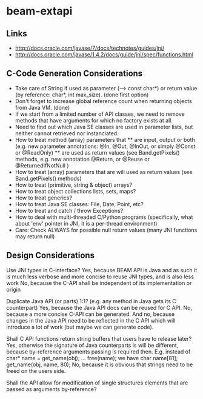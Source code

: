 beam-extapi
===========

Links
-----

* http://docs.oracle.com/javase/7/docs/technotes/guides/jni/
* http://docs.oracle.com/javase/1.4.2/docs/guide/jni/spec/functions.html


C-Code Generation Considerations
--------------------------------

* Take care of String if used as parameter (--> const char*) or return value (by reference: char*, int max_size). (done first option)
* Don't forget to increase global reference count when returning objects from Java VM.  (done)
* If we start from a limited number of API classes, we need to remove methods that have arguments for which no factory exists at all.
* Need to find out which Java SE classes are used in parameter lists, but neither cannot retrieved nor instanciated.
* How to treat method (array) parameters that
** are input, output or both (e.g. new parameter annotations: @In, @Out, @InOut, or simply @Const or @ReadOnly)
** are used as return values (see Band.getPixels() methods, e.g. new annotation @Return, or @Reuse or @ReturnedIfNotNull )
* How to treat (array) parameters that are will used as return values (see Band.getPixels() methods)
* How to treat (primitive, string & object) arrays?
* How to treat object collections lists, sets, maps?
* How to treat generics?
* How to treat Java SE classes: File, Date, Point, etc?
* How to treat and catch / throw Exceptions?
* How to deal with multi-threaded C/Python programs (specifically, what about 'env' pointer in JNI, it is a per-thread environment)
* Care: Check ALWAYS for possible null return values (many JNI functions may return null)

Design Considerations
---------------------

Use JNI types in C-interface?
    Yes, because BEAM API is Java and as such it is much less verbose and more concise to reuse JNI types, and is also less work
    No, because the C-API shall be independent of its implementation or origin

Duplicate Java API (or parts) 1:1?  (e.g. any method in Java gets its C counterpart)
    Yes, because the Java API docs can be reused for C API.
    No, because a more concise C-API can be generated. And no, because changes in the Java API need to be reflected in the C API
     which will introduce a lot of work (but maybe we can generate code).

Shall C API functions return string buffers that users have to release later?
    Yes, otherwise the signature of Java counterparts is will be different, because by-reference arguments passing is required then.
         E.g. instead of
              char* name = get_name(obj);
              ...
              free(name);
         we have
              char name[81];
              get_name(obj, name, 80);
    No, because it is obvious that strings need to be freed on the users side.

Shall the API allow for modification of single structures elements that are passed as arguments by-reference?


